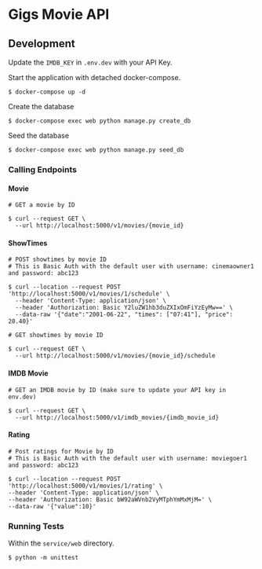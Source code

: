 # Gigs Movie API

## Development
Update the `IMDB_KEY` in `.env.dev` with your API Key.  

Start the application with detached docker-compose.
```
$ docker-compose up -d
```

Create the database
```
$ docker-compose exec web python manage.py create_db
```

Seed the database
```
$ docker-compose exec web python manage.py seed_db
```

### Calling Endpoints
#### Movie
```
# GET a movie by ID

$ curl --request GET \
  --url http://localhost:5000/v1/movies/{movie_id}
```

#### ShowTimes
```
# POST showtimes by movie ID
# This is Basic Auth with the default user with username: cinemaowner1 and password: abc123

$ curl --location --request POST 'http://localhost:5000/v1/movies/1/schedule' \
  --header 'Content-Type: application/json' \
  --header 'Authorization: Basic Y2luZW1hb3duZXIxOmFiYzEyMw==' \
  --data-raw '{"date":"2001-06-22", "times": ["07:41"], "price": 20.40}'
```

```
# GET showtimes by movie ID

$ curl --request GET \
  --url http://localhost:5000/v1/movies/{movie_id}/schedule
```

#### IMDB Movie
```
# GET an IMDB movie by ID (make sure to update your API key in env.dev)

$ curl --request GET \
  --url http://localhost:5000/v1/imdb_movies/{imdb_movie_id}
```

#### Rating
```
# Post ratings for Movie by ID
# This is Basic Auth with the default user with username: moviegoer1 and password: abc123

$ curl --location --request POST 'http://localhost:5000/v1/movies/1/rating' \
--header 'Content-Type: application/json' \
--header 'Authorization: Basic bW92aWVnb2VyMTphYmMxMjM=' \
--data-raw '{"value":10}'
```

### Running Tests
Within the `service/web` directory.
```
$ python -m unittest
```
